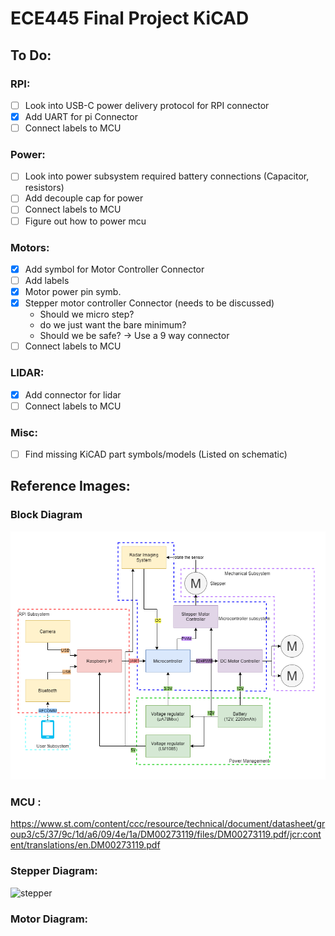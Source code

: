 # ECE445 Final Project KiCAD

## To Do:
### RPI:
- [ ] Look into USB-C power delivery protocol for RPI connector
- [X] Add UART for pi Connector
- [ ] Connect labels to MCU
### Power:
- [ ] Look into power subsystem required battery connections (Capacitor, resistors)
- [ ] Add decouple cap for power
- [ ] Connect labels to MCU
- [ ] Figure out how to power mcu
### Motors:
- [X] Add symbol for Motor Controller Connector
- [ ] Add labels
- [X] Motor power pin symb.
- [X] Stepper motor controller Connector (needs to be discussed)
  - Should we micro step? 
  - do we just want the bare minimum? 
  - Should we be safe? -> Use a 9 way connector
- [ ] Connect labels to MCU
### LIDAR:
- [X] Add connector for lidar
- [ ] Connect labels to MCU
### Misc:
- [ ] Find missing KiCAD part symbols/models (Listed on schematic)


## Reference Images:
### Block Diagram
![block diagram](Block%20Diagram.png)
### MCU :
https://www.st.com/content/ccc/resource/technical/document/datasheet/group3/c5/37/9c/1d/a6/09/4e/1a/DM00273119/files/DM00273119.pdf/jcr:content/translations/en.DM00273119.pdf

### Stepper Diagram:
![stepper](https://a.pololu-files.com/picture/0J10459.1200.jpg?6038e21c689b2e1cca6f39d4204c96f7)
### Motor Diagram:





